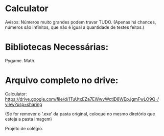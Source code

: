 # Calculator
Avisos: Números muito grandes podem travar TUDO. (Apenas há chances, números são infinitos, que não é igual a quantidade de testes feitos.)

# Bibliotecas Necessárias:
Pygame.
Math.

# Arquivo completo no drive:
Calculator: https://drive.google.com/file/d/1TuUtxEZa7EWwvWctlD8WEpJgmFwLO9Q-/view?usp=sharing

(Se for remover o '.exe' da pasta original, coloque no mesmo diretório que esteja a pasta imagem)

Projeto de colégio.
